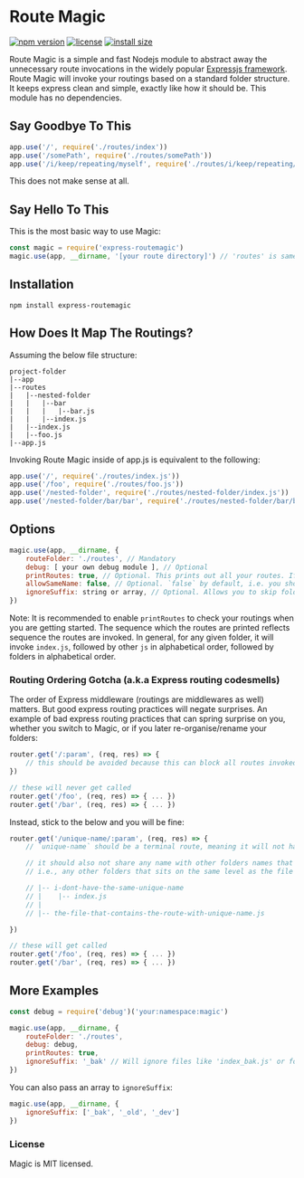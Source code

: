 # Route Magic
[![npm version](https://img.shields.io/npm/v/express-routemagic.svg?style=flat-square)](https://www.npmjs.com/package/express-routemagic)
[![license](https://img.shields.io/npm/l/express-routemagic.svg?style=flat-square)](https://www.npmjs.com/package/express-routemagic)
[![install size](https://packagephobia.now.sh/badge?p=express-routemagic)](https://packagephobia.now.sh/result?p=express-routemagic)

Route Magic is a simple and fast Nodejs module to abstract away the unnecessary route invocations in the widely popular [Expressjs framework](https://github.com/expressjs/express). Route Magic will invoke your routings based on a standard folder structure. It keeps express clean and simple, exactly like how it should be. This module has no dependencies.

## Say Goodbye To This

```js
app.use('/', require('./routes/index'))
app.use('/somePath', require('./routes/somePath'))
app.use('/i/keep/repeating/myself', require('./routes/i/keep/repeating/myself'))
```

This does not make sense at all.

## Say Hello To This

This is the most basic way to use Magic:

```js
const magic = require('express-routemagic')
magic.use(app, __dirname, '[your route directory]') // 'routes' is same as './routes', or './../routes' is same as '../routes'
```

## Installation

```
npm install express-routemagic
```

## How Does It Map The Routings?

Assuming the below file structure:

```
project-folder
|--app
|--routes
|   |--nested-folder
|   |   |--bar
|   |   |   |--bar.js
|   |   |--index.js
|   |--index.js
|   |--foo.js
|--app.js
```

Invoking Route Magic inside of app.js is equivalent to the following:

```js
app.use('/', require('./routes/index.js'))
app.use('/foo', require('./routes/foo.js'))
app.use('/nested-folder', require('./routes/nested-folder/index.js'))
app.use('/nested-folder/bar/bar', require('./routes/nested-folder/bar/bar.js')) // note the 2 bars here.
```

## Options

```js
magic.use(app, __dirname, {
    routeFolder: './routes', // Mandatory
    debug: [ your own debug module ], // Optional
    printRoutes: true, // Optional. This prints out all your routes. If no debug module is passed, it uses console.log by default
    allowSameName: false, // Optional. `false` by default, i.e. you should not have a `foo.js` and a folder named `foo` sitting at the same level. That's poor organisation.
    ignoreSuffix: string or array, // Optional. Allows you to skip folders or files with a suffix.
})
```
Note: It is recommended to enable `printRoutes` to check your routings when you are getting started. The sequence which the routes are printed reflects sequence the routes are invoked. In general, for any given folder, it will invoke `index.js`, followed by other `js` in alphabetical order, followed by folders in alphabetical order.

### Routing Ordering Gotcha (a.k.a Express routing codesmells)

The order of Express middleware (routings are middlewares as well) matters. But good express routing practices will negate surprises. An example of bad express routing practices that can spring surprise on you, whether you switch to Magic, or if you later re-organise/rename your folders:

```js
router.get('/:param', (req, res) => {
    // this should be avoided because this can block all routes invoked below it if it's invoked before them.
})

// these will never get called
router.get('/foo', (req, res) => { ... })
router.get('/bar', (req, res) => { ... })
```

Instead, stick to the below and you will be fine:

```js
router.get('/unique-name/:param', (req, res) => {
    // `unique-name` should be a terminal route, meaning it will not have any subpath under it.

    // it should also not share any name with other folders names that sits on the same level with its containing file.
    // i.e., any other folders that sits on the same level as the file that contains this `unique-name` route, should not have the name `unique-name`.

    // |-- i-dont-have-the-same-unique-name
    // |    |-- index.js
    // |
    // |-- the-file-that-contains-the-route-with-unique-name.js

})

// these will get called
router.get('/foo', (req, res) => { ... })
router.get('/bar', (req, res) => { ... })
```

## More Examples

```js
const debug = require('debug')('your:namespace:magic')

magic.use(app, __dirname, {
    routeFolder: './routes',
    debug: debug,
    printRoutes: true,
    ignoreSuffix: '_bak' // Will ignore files like 'index_bak.js' or folders like 'api_v1_bak'.
})
```

You can also pass an array to `ignoreSuffix`:

```js
magic.use(app, __dirname, {
    ignoreSuffix: ['_bak', '_old', '_dev']
})
```

### License

Magic is MIT licensed.

